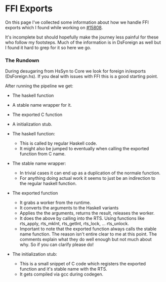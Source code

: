 # FFI Exports


On this page I've collected some information about how we handle FFI exports which I found while working on [\#15808](https://gitlab.haskell.org//ghc/ghc/issues/15808).


It's incomplete but should hopefully make the journey less painful for these who follow my footsteps.
Much of the information is in DsForeign as well but I found it hard to grep for it so here we go.

### The Rundown


During desugaring from HsSyn to Core we look for foreign in/exports (DsForeign.hs). If you deal with issues with FFI this is a good starting point.


After running the pipeline we get:

- The haskell function
- A stable name wrapper for it.
- The exported C function
- A initialization stub.

- The haskell function:

  - This is called by regular Haskell code. 
  - It might also be jumped to eventually when calling the exported function from C name.
- The stable name wrapper:

  - In trivial cases it can end up as a duplication of the normale function.
  - For anything doing actual work it seems to just be an indirection to the regular haskell function.
- The exported function

  - It grabs a worker from the runtime.
  - It converts the arguments to the Haskell variants
  - Applies the the arguments, returns the result, releases the worker.
  - It does the above by calling into the RTS. Using functions like rts_apply, rts_mkInt, rts_getInt, rts_lock, ... rts_unlock.
  - Important to note that the exported function always calls the stable name function.
    The reason isn't entire clear to me at this point. The comments explain what they do well enough but not much
    about why. So if you can clarify please do!
- The initialization stub:

  - This is a small snippet of C code which registers the exported function and it's stable name with the RTS.
  - It gets compiled via gcc during codegen.
